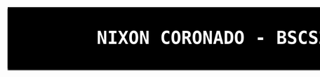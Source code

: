 <div>
  <div style = "width: 100%;
    height: 100px;
    position: fixed;
    justify-content: space-between;
    background-color: rgb(0, 0, 0);
    box-shadow: 0 4px 2px 0 rgb(0, 0, 0);
    font-family:monospace;
    font-size: 40px;
    font-weight: bold;
    color: white;
    display: flex;
    padding-block: 20px;
    align-items: center;
    justify-content: center;
    margin-right: 20px;
    margin-left: 20px;
    white-space: nowrap;">
    NIXON CORONADO - BSCS2A
  </div>
</div>
